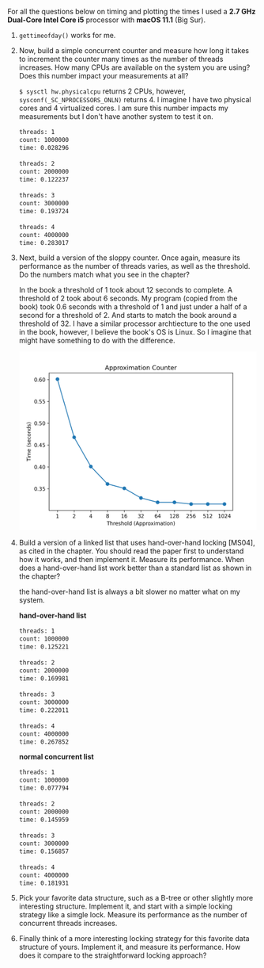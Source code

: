 For all the questions below on timing and plotting the times I used a **2.7 GHz Dual-Core Intel Core i5** processor with **macOS 11.1** (Big Sur).

1. `gettimeofday()` works for me.
2. Now, build a simple concurrent counter and measure how long it takes to increment the counter many times as the number of threads increases. How many CPUs are available on the system you are using? Does this number impact your measurements at all?

    `$ sysctl hw.physicalcpu` returns 2 CPUs, however, `sysconf(_SC_NPROCESSORS_ONLN)` returns 4. I imagine I have two physical cores and 4 virtualized cores. I am sure this number impacts my measurements but I don't have another system to test it on.

    ```
    threads: 1
    count: 1000000
    time: 0.028296

    threads: 2
    count: 2000000
    time: 0.122237

    threads: 3
    count: 3000000
    time: 0.193724

    threads: 4
    count: 4000000
    time: 0.283017
    ```

3. Next, build a version of the sloppy counter. Once again, measure its performance as the number of threads varies, as well as the threshold. Do the numbers match what you see in the chapter?

    In the book a threshold of 1 took about 12 seconds to complete. A threshold of 2 took about 6 seconds. My program (copied from the book) took 0.6 seconds with a threshold of 1 and just under a half of a second for a threshold of 2. And starts to match the book around a threshold of 32. I have a similar processor archtiecture to the one used in the book, however, I believe the book's OS is Linux. So I imagine that might have something to do with the difference.

    ![approximation](plot.png)


4. Build a version of a linked list that uses hand-over-hand locking [MS04], as cited in the chapter. You should read the paper first to understand how it works, and then implement it. Measure its performance. When does a hand-over-hand list work better than a standard list as shown in the chapter?

    the hand-over-hand list is always a bit slower no matter what on my system.

    **hand-over-hand list**
    ```
    threads: 1
    count: 1000000
    time: 0.125221

    threads: 2
    count: 2000000
    time: 0.169981

    threads: 3
    count: 3000000
    time: 0.222011

    threads: 4
    count: 4000000
    time: 0.267852
    ```
    **normal concurrent list**
    ```
    threads: 1
    count: 1000000
    time: 0.077794

    threads: 2
    count: 2000000
    time: 0.145959

    threads: 3
    count: 3000000
    time: 0.156857

    threads: 4
    count: 4000000
    time: 0.181931
    ```

5. Pick your favorite data structure, such as a B-tree or other slightly more interesting structure. Implement it, and start with a simple locking strategy like a simgle lock. Measure its performance as the number of concurrent threads increases.



6. Finally think of a more interesting locking strategy for this favorite data structure of yours. Implement it, and measure its performance. How does it compare to the straightforward locking approach?